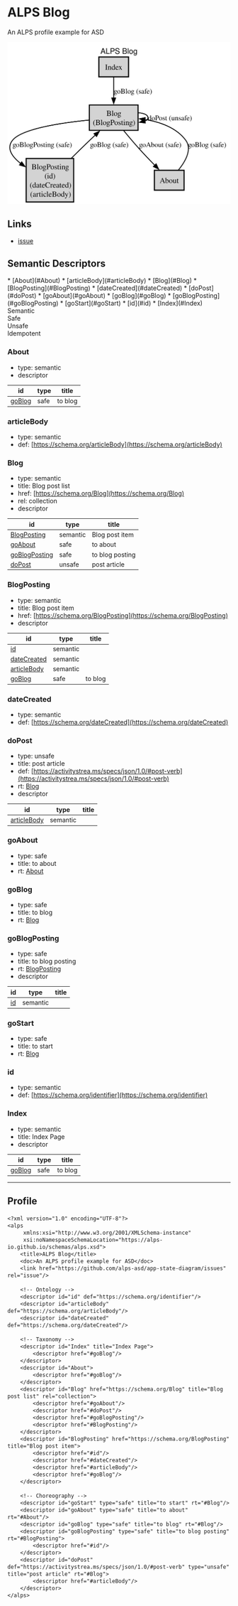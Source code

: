 # ALPS Blog

An ALPS profile example for ASD

<!-- Container for the ASDs -->

[<img src="profile.svg" alt="application state diagram">](profile.title.svg)



## Links
* <a rel="issue" href="https://github.com/alps-asd/app-state-diagram/issues">issue</a>

## Semantic Descriptors

<div class="descriptor-list" markdown="1">
 * <span class="indicator semantic" data-tooltip="semantic"> </span> [About](#About)
 * <span class="indicator semantic" data-tooltip="semantic"> </span> [articleBody](#articleBody)
 * <span class="indicator semantic" data-tooltip="semantic"> </span> [Blog](#Blog)
 * <span class="indicator semantic" data-tooltip="semantic"> </span> [BlogPosting](#BlogPosting)
 * <span class="indicator semantic" data-tooltip="semantic"> </span> [dateCreated](#dateCreated)
 * <span class="indicator unsafe" data-tooltip="unsafe"> </span> [doPost](#doPost)
 * <span class="indicator safe" data-tooltip="safe"> </span> [goAbout](#goAbout)
 * <span class="indicator safe" data-tooltip="safe"> </span> [goBlog](#goBlog)
 * <span class="indicator safe" data-tooltip="safe"> </span> [goBlogPosting](#goBlogPosting)
 * <span class="indicator safe" data-tooltip="safe"> </span> [goStart](#goStart)
 * <span class="indicator semantic" data-tooltip="semantic"> </span> [id](#id)
 * <span class="indicator semantic" data-tooltip="semantic"> </span> [Index](#Index)
</div>

<div class="legend">
    <div class="legend-item">
        <span class="legend-icon semantic"></span>
        Semantic
    </div>
    <div class="legend-item">
        <span class="legend-icon safe"></span>
        Safe
    </div>
    <div class="legend-item">
        <span class="legend-icon unsafe"></span>
        Unsafe
    </div>
    <div class="legend-item">
        <span class="legend-icon idempotent"></span>
        Idempotent
    </div>
</div>


### <a id="About">About</a>
 * type: semantic
 * descriptor

| id | type | title |
|---|---|---|
| [goBlog](#goBlog) | safe | to blog |

### <a id="articleBody">articleBody</a>
 * type: semantic
 * def: [https://schema.org/articleBody](https://schema.org/articleBody)

### <a id="Blog">Blog</a>
 * type: semantic
 * title: Blog post list
 * href: [https://schema.org/Blog](https://schema.org/Blog)
 * rel: collection
 * descriptor

| id | type | title |
|---|---|---|
| [BlogPosting](#BlogPosting) | semantic | Blog post item |
| [goAbout](#goAbout) | safe | to about |
| [goBlogPosting](#goBlogPosting) | safe | to blog posting |
| [doPost](#doPost) | unsafe | post article |

### <a id="BlogPosting">BlogPosting</a>
 * type: semantic
 * title: Blog post item
 * href: [https://schema.org/BlogPosting](https://schema.org/BlogPosting)
 * descriptor

| id | type | title |
|---|---|---|
| [id](#id) | semantic |  |
| [dateCreated](#dateCreated) | semantic |  |
| [articleBody](#articleBody) | semantic |  |
| [goBlog](#goBlog) | safe | to blog |

### <a id="dateCreated">dateCreated</a>
 * type: semantic
 * def: [https://schema.org/dateCreated](https://schema.org/dateCreated)

### <a id="doPost">doPost</a>
 * type: unsafe
 * title: post article
 * def: [https://activitystrea.ms/specs/json/1.0/#post-verb](https://activitystrea.ms/specs/json/1.0/#post-verb)
 * rt: [Blog](#Blog)
 * descriptor

| id | type | title |
|---|---|---|
| [articleBody](#articleBody) | semantic |  |

### <a id="goAbout">goAbout</a>
 * type: safe
 * title: to about
 * rt: [About](#About)

### <a id="goBlog">goBlog</a>
 * type: safe
 * title: to blog
 * rt: [Blog](#Blog)

### <a id="goBlogPosting">goBlogPosting</a>
 * type: safe
 * title: to blog posting
 * rt: [BlogPosting](#BlogPosting)
 * descriptor

| id | type | title |
|---|---|---|
| [id](#id) | semantic |  |

### <a id="goStart">goStart</a>
 * type: safe
 * title: to start
 * rt: [Blog](#Blog)

### <a id="id">id</a>
 * type: semantic
 * def: [https://schema.org/identifier](https://schema.org/identifier)

### <a id="Index">Index</a>
 * type: semantic
 * title: Index Page
 * descriptor

| id | type | title |
|---|---|---|
| [goBlog](#goBlog) | safe | to blog |



---

## Profile
<pre><code>&lt;?xml version=&quot;1.0&quot; encoding=&quot;UTF-8&quot;?&gt;
&lt;alps
     xmlns:xsi=&quot;http://www.w3.org/2001/XMLSchema-instance&quot;
     xsi:noNamespaceSchemaLocation=&quot;https://alps-io.github.io/schemas/alps.xsd&quot;&gt;
    &lt;title&gt;ALPS Blog&lt;/title&gt;
    &lt;doc&gt;An ALPS profile example for ASD&lt;/doc&gt;
    &lt;link href=&quot;https://github.com/alps-asd/app-state-diagram/issues&quot; rel=&quot;issue&quot;/&gt;

    &lt;!-- Ontology --&gt;
    &lt;descriptor id=&quot;id&quot; def=&quot;https://schema.org/identifier&quot;/&gt;
    &lt;descriptor id=&quot;articleBody&quot; def=&quot;https://schema.org/articleBody&quot;/&gt;
    &lt;descriptor id=&quot;dateCreated&quot; def=&quot;https://schema.org/dateCreated&quot;/&gt;

    &lt;!-- Taxonomy --&gt;
    &lt;descriptor id=&quot;Index&quot; title=&quot;Index Page&quot;&gt;
        &lt;descriptor href=&quot;#goBlog&quot;/&gt;
    &lt;/descriptor&gt;
    &lt;descriptor id=&quot;About&quot;&gt;
        &lt;descriptor href=&quot;#goBlog&quot;/&gt;
    &lt;/descriptor&gt;
    &lt;descriptor id=&quot;Blog&quot; href=&quot;https://schema.org/Blog&quot; title=&quot;Blog post list&quot; rel=&quot;collection&quot;&gt;
        &lt;descriptor href=&quot;#goAbout&quot;/&gt;
        &lt;descriptor href=&quot;#doPost&quot;/&gt;
        &lt;descriptor href=&quot;#goBlogPosting&quot;/&gt;
        &lt;descriptor href=&quot;#BlogPosting&quot;/&gt;
    &lt;/descriptor&gt;
    &lt;descriptor id=&quot;BlogPosting&quot; href=&quot;https://schema.org/BlogPosting&quot; title=&quot;Blog post item&quot;&gt;
        &lt;descriptor href=&quot;#id&quot;/&gt;
        &lt;descriptor href=&quot;#dateCreated&quot;/&gt;
        &lt;descriptor href=&quot;#articleBody&quot;/&gt;
        &lt;descriptor href=&quot;#goBlog&quot;/&gt;
    &lt;/descriptor&gt;

    &lt;!-- Choreography --&gt;
    &lt;descriptor id=&quot;goStart&quot; type=&quot;safe&quot; title=&quot;to start&quot; rt=&quot;#Blog&quot;/&gt;
    &lt;descriptor id=&quot;goAbout&quot; type=&quot;safe&quot; title=&quot;to about&quot; rt=&quot;#About&quot;/&gt;
    &lt;descriptor id=&quot;goBlog&quot; type=&quot;safe&quot; title=&quot;to blog&quot; rt=&quot;#Blog&quot;/&gt;
    &lt;descriptor id=&quot;goBlogPosting&quot; type=&quot;safe&quot; title=&quot;to blog posting&quot; rt=&quot;#BlogPosting&quot;&gt;
        &lt;descriptor href=&quot;#id&quot;/&gt;
    &lt;/descriptor&gt;
    &lt;descriptor id=&quot;doPost&quot; def=&quot;https://activitystrea.ms/specs/json/1.0/#post-verb&quot; type=&quot;unsafe&quot; title=&quot;post article&quot; rt=&quot;#Blog&quot;&gt;
        &lt;descriptor href=&quot;#articleBody&quot;/&gt;
    &lt;/descriptor&gt;
&lt;/alps&gt;
</code></pre>